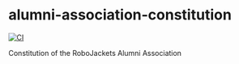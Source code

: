 # alumni-association-constitution

[![CI](https://concourse.robojackets.org/api/v1/teams/information-technology/pipelines/alumni-association-constitution/jobs/build-main/badge)](https://concourse.robojackets.org/teams/information-technology/pipelines/alumni-association-constitution)

Constitution of the RoboJackets Alumni Association
